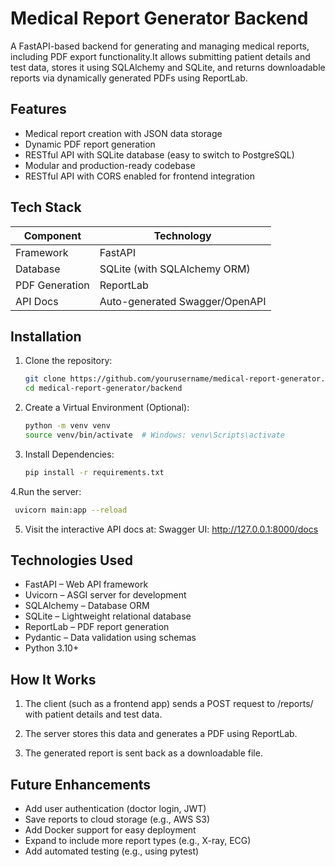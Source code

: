 # Medical Report Generator Backend

A FastAPI-based backend for generating and managing medical reports, including PDF export functionality.It allows submitting patient details and test data, stores it using SQLAlchemy and SQLite, and returns downloadable reports via dynamically generated PDFs using ReportLab.


## Features
- Medical report creation with JSON data storage
- Dynamic PDF report generation
- RESTful API with SQLite database (easy to switch to PostgreSQL)
- Modular and production-ready codebase
- RESTful API with CORS enabled for frontend integration

## Tech Stack

| Component       | Technology                          |
|-----------------|-------------------------------------|
| Framework       | FastAPI                             |
| Database        | SQLite (with SQLAlchemy ORM)        |
| PDF Generation  | ReportLab                           |
| API Docs        | Auto-generated Swagger/OpenAPI      |


## Installation

1.  Clone the repository:
    ```bash
    git clone https://github.com/yourusername/medical-report-generator.git
    cd medical-report-generator/backend
    ```

2.  Create a Virtual Environment (Optional):
    ```bash
    python -m venv venv
    source venv/bin/activate  # Windows: venv\Scripts\activate
    ```

3.  Install Dependencies:
    ```bash
    pip install -r requirements.txt
    ```
4.Run the server:
```bash
 uvicorn main:app --reload
```






5. Visit the interactive API docs at:
   Swagger UI: http://127.0.0.1:8000/docs

## Technologies Used

- FastAPI – Web API framework
- Uvicorn – ASGI server for development
- SQLAlchemy – Database ORM
- SQLite – Lightweight relational database
- ReportLab – PDF report generation
- Pydantic – Data validation using schemas
- Python 3.10+

## How It Works

1. The client (such as a frontend app) sends a POST request to /reports/ with patient details and test data.
2. The server stores this data and generates a PDF using ReportLab.

3. The generated report is sent back as a downloadable file.

## Future Enhancements

- Add user authentication (doctor login, JWT)
- Save reports to cloud storage (e.g., AWS S3)
- Add Docker support for easy deployment
- Expand to include more report types (e.g., X-ray, ECG)
- Add automated testing (e.g., using pytest)

